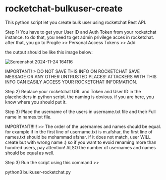 # rocketchat-bulkuser-create
This python script let you create bulk user using rocketchat Rest API.


Step 1)  You have to get your User ID and Auth Token from your rocketchat instance. to do that, you need to get admin privilege acces in rocketchat. 
after that, you go to Progile >> Personal Access Tokens >> Add 

the output should be like this image below:

![Screenshot 2024-11-24 164116](https://github.com/user-attachments/assets/e028aafa-b1c7-486c-811e-ee7fb3081c47)

IMPORTANT! > DO NOT SAVE THIS INFO ON ROCKETCHAT SAVE MESSAGE OR ANY OTHER UNTRUSTED PLACES! ATTACKERS WITH THIS INFO CAN EASILY ACCESS YOUR ROCKETCHAT INFORMATION. 


Step 2) Replace your rocketchat URL and Token and User ID in the placeholders in python script. the naming is obvious. if you are here, you know where you should put it.

Step 3) Place the username of the users in username.txt file and their Full name in names.txt file. 

IMPORTANT!!!!! >> The order of the usernames and names should be equal. for example if in the first line of username.txt is m.afshar, the first line of names.txt should be mohammad afshar. if it does not match, user WILL create but with wrong name :)
so if you want to evoid renaming more than hundred users, pay attention!
ALSO the number of usernames and names should be equal as well. 

Step 3) Run the script using this command >> 

python3 bulkuser-rocketchat.py
